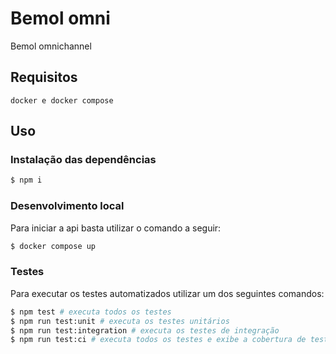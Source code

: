# Bemol omni
Bemol omnichannel

## Requisitos

```
docker e docker compose
```

## Uso

### Instalação das dependências

```bash
$ npm i
```

### Desenvolvimento local

Para iniciar a api basta utilizar o comando a seguir:

```bash
$ docker compose up
```

### Testes

Para executar os testes automatizados utilizar um dos seguintes comandos:

```bash
$ npm test # executa todos os testes
$ npm run test:unit # executa os testes unitários
$ npm run test:integration # executa os testes de integração
$ npm run test:ci # executa todos os testes e exibe a cobertura de teste
```

